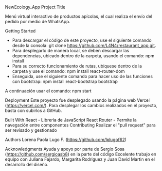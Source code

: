 NewEcology_App
Project Title

Menú virtual interactivo de productos apícolas, el cual realiza el envío del pedido por medio de WhatsApp.

Getting Started
- Para descargar el código de este proyecto, use el siguiente comando desde la consola: git clone https://github.com/L4N4/restaurant_app.git.
- Para desplegarlo de manera local, se deben descargar las dependencias, ubicado dentro de la carpeta, usando el comando: npm install
- Para su correcto funcionamiento de rutas, ubíquese dentro de la carpeta y use el comando: npm install react-router-dom
- Enseguida, use el siguiente comando para hacer uso de las funciones con bootstrap: npm install react-bootstrap bootstrap

A continuación usar el comando: npm start

Deployment
Este proyecto fue desplegado usando la página web Vercel (https://vercel.com/). Para desplegar los cambios realizados en el proyecto, basta con subirlos a GitHub.

Built With
React - Libreria de JavaScript
React Router - Permite la navegación entre componentes
Contributing
Realizar el "pull request" para ser revisado y gestionado

Authors
Lorena Paola Lugo F. (https://github.com/lplugof62)

Acknowledgments
Ayuda y apoyo por parte de Sergio Sosa (https://github.com/sergioasb8) en la parte del código
Excelente trabajo en equipo con Juliana Fajardo, Margarita Rodriguez y Juan David Martin en el desarrollo del diseño. 
